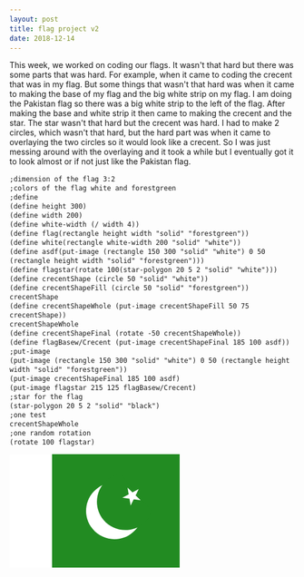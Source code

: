 ```yaml
---
layout: post
title: flag project v2
date: 2018-12-14
---
```

This week, we worked on coding our flags. It wasn't that hard but there was some parts that was hard. For example, when it came to coding the crecent that was in my flag. But some things that wasn't that hard was when it came to making the base of my flag and the big white strip on my flag. I am doing the Pakistan flag so there was a big white strip to the left of the flag. After making the base and white strip it then came to making the crecent and the star. The star wasn't that hard but the crecent was hard. I had to make 2 circles, which wasn't that hard, but the hard part was when it came to overlaying the two circles so it would look like a crecent. So I was just messing around with the overlaying and it took a while but I eventually got it to look almost or if not just like the Pakistan flag.
```
;dimension of the flag 3:2
;colors of the flag white and forestgreen
;define
(define height 300)
(define width 200)
(define white-width (/ width 4))
(define flag(rectangle height width "solid" "forestgreen")) 
(define white(rectangle white-width 200 "solid" "white"))
(define asdf(put-image (rectangle 150 300 "solid" "white") 0 50 (rectangle height width "solid" "forestgreen")))
(define flagstar(rotate 100(star-polygon 20 5 2 "solid" "white")))
(define crecentShape (circle 50 "solid" "white"))
(define crecentShapeFill (circle 50 "solid" "forestgreen"))
crecentShape
(define crecentShapeWhole (put-image crecentShapeFill 50 75 crecentShape))
crecentShapeWhole
(define crecentShapeFinal (rotate -50 crecentShapeWhole))
(define flagBasew/Crecent (put-image crecentShapeFinal 185 100 asdf))
;put-image
(put-image (rectangle 150 300 "solid" "white") 0 50 (rectangle height width "solid" "forestgreen"))
(put-image crecentShapeFinal 185 100 asdf)
(put-image flagstar 215 125 flagBasew/Crecent)
;star for the flag
(star-polygon 20 5 2 "solid" "black")
;one test
crecentShapeWhole
;one random rotation
(rotate 100 flagstar)
```

![Flag of Pakistan](/Images/flagv2.png)

